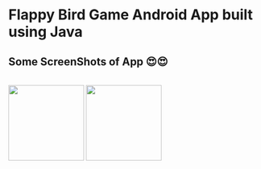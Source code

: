 <h1>Flappy Bird Game Android App built using Java</h1>

<h2><b>Some ScreenShots of App 😍😍</b></h2><br>

<div>
  <img width="150" src="https://user-images.githubusercontent.com/85172635/194808757-9a11510b-0bf1-4f33-8be7-4cceab7da943.jpg"/>
  <img width="150" src="https://user-images.githubusercontent.com/85172635/194808763-abcecda8-6ada-4cac-8598-3d8f1656206e.jpg"/>
  
</div>
